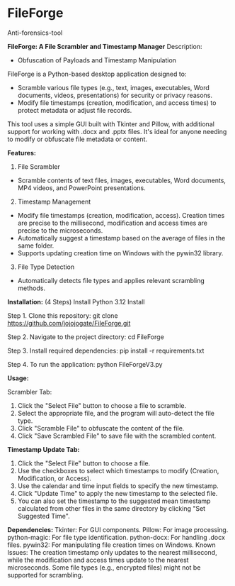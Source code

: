 # FileForge 
Anti-forensics-tool

**FileForge: A File Scrambler and Timestamp Manager**
Description:
- Obfuscation of Payloads and Timestamp Manipulation

FileForge is a Python-based desktop application designed to:
- Scramble various file types (e.g., text, images, executables, Word documents, videos, presentations) for security or privacy reasons.
- Modify file timestamps (creation, modification, and access times) to protect metadata or adjust file records. 

This tool uses a simple GUI built with Tkinter and Pillow, with additional support for working with .docx and .pptx files. It's ideal for anyone needing to modify or obfuscate file metadata or content.


**Features:**
1. File Scrambler
- Scramble contents of text files, images, executables, Word documents, MP4 videos, and PowerPoint presentations.
2. Timestamp Management
- Modify file timestamps (creation, modification, access). Creation times are precise to the millisecond, modification and access times are precise to the microseconds.
- Automatically suggest a timestamp based on the average of files in the same folder.
- Supports updating creation time on Windows with the pywin32 library.
3. File Type Detection
- Automatically detects file types and applies relevant scrambling methods.


**Installation:** (4 Steps)
Install Python 3.12
Install

Step 1. Clone this repository: git clone https://github.com/jojojogate/FileForge.git

Step 2. Navigate to the project directory: cd FileForge

Step 3. Install required dependencies: pip install -r requirements.txt

Step 4. To run the application: python FileForgeV3.py


**Usage:**

Scrambler Tab:
1. Click the "Select File" button to choose a file to scramble.
2. Select the appropriate file, and the program will auto-detect the file type.
3. Click "Scramble File" to obfuscate the content of the file.
4. Click "Save Scrambled File" to save file with the scrambled content.

   
**Timestamp Update Tab:**
1. Click the "Select File" button to choose a file.
2. Use the checkboxes to select which timestamps to modify (Creation, Modification, or Access).
3. Use the calendar and time input fields to specify the new timestamp.
4. Click "Update Time" to apply the new timestamp to the selected file.
5. You can also set the timestamp to the suggested mean timestamp calculated from other files in the same directory by clicking "Set Suggested Time".


**Dependencies:**
Tkinter: For GUI components.
Pillow: For image processing.
python-magic: For file type identification.
python-docx: For handling .docx files.
pywin32: For manipulating file creation times on Windows.
Known Issues:
The creation timestamp only updates to the nearest millisecond, while the modification and access times update to the nearest microseconds.
Some file types (e.g., encrypted files) might not be supported for scrambling.
